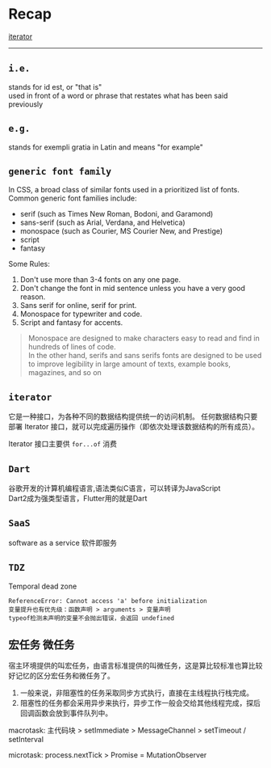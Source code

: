 # Recap
[iterator](#iterator)

---

## `i.e.`
stands for id est, or "that is"  
used in front of a word or phrase that restates what has been said previously

## `e.g.`
stands for exempli gratia in Latin and means "for example"

## `generic font family`
In CSS, a broad class of similar fonts used in a prioritized list of fonts. 
Common generic font families include:
* serif (such as Times New Roman, Bodoni, and Garamond)
* sans-serif (such as Arial, Verdana, and Helvetica)
* monospace (such as Courier, MS Courier New, and Prestige)
* script
* fantasy

Some Rules:
1. Don't use more than 3-4 fonts on any one page.
2. Don't change the font in mid sentence unless you have a very good reason.
3. Sans serif for online, serif for print.
4. Monospace for typewriter and code.
5. Script and fantasy for accents.
> Monospace are designed to make characters easy to read and find in hundreds of lines of code.  
In the other hand, serifs and sans serifs fonts are designed to be used to improve legibility in large amount of texts, example books, magazines, and so on

## `iterator`
它是一种接口，为各种不同的数据结构提供统一的访问机制。
任何数据结构只要部署 Iterator 接口，就可以完成遍历操作（即依次处理该数据结构的所有成员）。

Iterator 接口主要供 `for...of` 消费

## `Dart`
谷歌开发的计算机编程语言,语法类似C语言，可以转译为JavaScript  
Dart2成为强类型语言，Flutter用的就是Dart

## `SaaS`
software as a service 软件即服务

## `TDZ`
Temporal dead zone  
```
ReferenceError: Cannot access 'a' before initialization
变量提升也有优先级：函数声明 > arguments > 变量声明
typeof检测未声明的变量不会抛出错误，会返回 undefined

```

## 宏任务 微任务
宿主环境提供的叫宏任务，由语言标准提供的叫微任务，这是算比较标准也算比较好记忆的区分宏任务和微任务了。  

1. 一般来说，非阻塞性的任务采取同步方式执行，直接在主线程执行栈完成。
2. 阻塞性的任务都会采用异步来执行，异步工作一般会交给其他线程完成，探后回调函数会放到事件队列中。

macrotask: 主代码块 > setImmediate > MessageChannel > setTimeout / setInterval

microtask: process.nextTick > Promise = MutationObserver